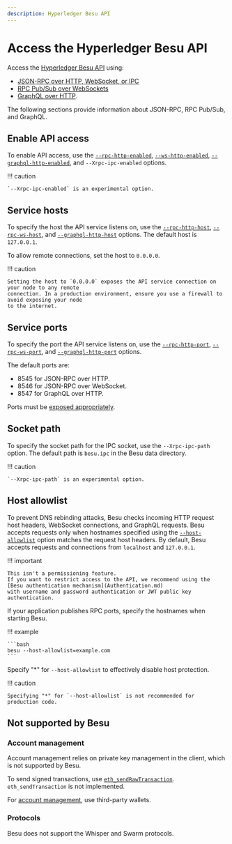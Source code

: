 ```yaml
---
description: Hyperledger Besu API
---
```


# Access the Hyperledger Besu API

Access the [Hyperledger Besu API](../../../Reference/API-Methods.md) using:

* [JSON-RPC over HTTP, WebSocket, or IPC](Using-JSON-RPC-API.md)
* [RPC Pub/Sub over WebSockets](RPC-PubSub.md)
* [GraphQL over HTTP](GraphQL.md).

The following sections provide information about JSON-RPC, RPC Pub/Sub, and GraphQL.

## Enable API access

To enable API access, use the
[`--rpc-http-enabled`](../../../Reference/CLI/CLI-Syntax.md#rpc-http-enabled),
[`--ws-http-enabled`](../../../Reference/CLI/CLI-Syntax.md#rpc-ws-enabled),
[`--graphql-http-enabled`](../../../Reference/CLI/CLI-Syntax.md#graphql-http-enabled), and
`--Xrpc-ipc-enabled` options.

!!! caution

    `--Xrpc-ipc-enabled` is an experimental option.

## Service hosts

To specify the host the API service listens on, use the
[`--rpc-http-host`](../../../Reference/CLI/CLI-Syntax.md#rpc-http-host),
[`--rpc-ws-host`](../../../Reference/CLI/CLI-Syntax.md#rpc-ws-host), and
[`--graphql-http-host`](../../../Reference/CLI/CLI-Syntax.md#graphql-http-host) options. The
default host is `127.0.0.1`.

To allow remote connections, set the host to `0.0.0.0`.

!!! caution

    Setting the host to `0.0.0.0` exposes the API service connection on your node to any remote
    connection. In a production environment, ensure you use a firewall to avoid exposing your node
    to the internet.

## Service ports

To specify the port the API service listens on, use the
[`--rpc-http-port`](../../../Reference/CLI/CLI-Syntax.md#rpc-http-port),
[`--rpc-ws-port`](../../../Reference/CLI/CLI-Syntax.md#rpc-ws-port), and
[`--graphql-http-port`](../../../Reference/CLI/CLI-Syntax.md#graphql-http-port) options.

The default ports are:

* 8545 for JSON-RPC over HTTP.
* 8546 for JSON-RPC over WebSocket.
* 8547 for GraphQL over HTTP.

Ports must be [exposed appropriately](../../Find-and-Connect/Configuring-Ports.md).

## Socket path

To specify the socket path for the IPC socket, use the `--Xrpc-ipc-path` option.
The default path is `besu.ipc` in the Besu data directory.

!!! caution

    `--Xrpc-ipc-path` is an experimental option.

## Host allowlist

To prevent DNS rebinding attacks, Besu checks incoming HTTP request host headers, WebSocket connections, and GraphQL
requests.
Besu accepts requests only when hostnames specified using the
[`--host-allowlist`](../../../Reference/CLI/CLI-Syntax.md#host-allowlist) option matches the request host headers.
By default, Besu accepts requests and connections from `localhost` and `127.0.0.1`.

!!! important

    This isn't a permissioning feature.
    If you want to restrict access to the API, we recommend using the [Besu authentication mechanism](Authentication.md)
    with username and password authentication or JWT public key authentication.

If your application publishes RPC ports, specify the hostnames when starting Besu.

!!! example

    ```bash
    besu --host-allowlist=example.com
    ```

Specify "*" for `--host-allowlist` to effectively disable host protection.

!!! caution

    Specifying "*" for `--host-allowlist` is not recommended for production code.

## Not supported by Besu

### Account management

Account management relies on private key management in the client, which is not supported by Besu.

To send signed transactions, use
[`eth_sendRawTransaction`](../../../Reference/API-Methods.md#eth_sendrawtransaction).
`eth_sendTransaction` is not implemented.

For [account management](../../Send-Transactions/Account-Management.md), use third-party wallets.

### Protocols

Besu does not support the Whisper and Swarm protocols.
